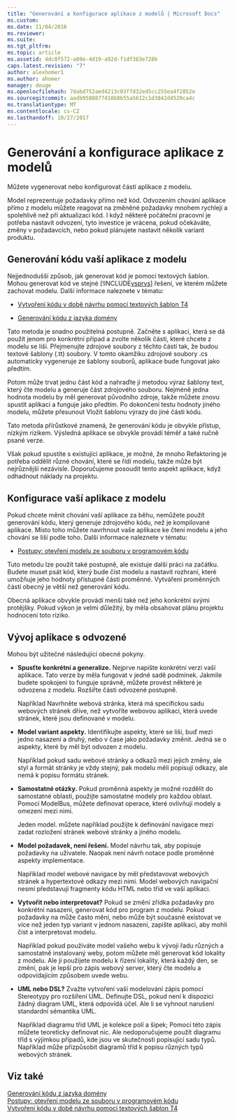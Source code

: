 ```yaml
---
title: "Generování a konfigurace aplikace z modelů | Microsoft Docs"
ms.custom: 
ms.date: 11/04/2016
ms.reviewer: 
ms.suite: 
ms.tgt_pltfrm: 
ms.topic: article
ms.assetid: 4dc8f572-a09e-4d19-a92d-f1df383e728b
caps.latest.revision: "7"
author: alexhomer1
ms.author: ahomer
manager: douge
ms.openlocfilehash: 7dabd752aed4213c03ffd32ed5cc255ea4f2852e
ms.sourcegitcommit: aadb9588877418b8b55a5612c1d3842d4520ca4c
ms.translationtype: MT
ms.contentlocale: cs-CZ
ms.lasthandoff: 10/27/2017
---
```

# <a name="generate-and-configure-your-app-from-models"></a>Generování a konfigurace aplikace z modelů
Můžete vygenerovat nebo konfigurovat částí aplikace z modelu.
  
 Model reprezentuje požadavky přímo než kód. Odvozením chování aplikace přímo z modelu můžete reagovat na změněné požadavky mnohem rychleji a spolehlivě než při aktualizaci kód. I když některé počáteční pracovní je potřeba nastavit odvození, tyto investice je vrácena, pokud očekáváte, změny v požadavcích, nebo pokud plánujete nastavit několik variant produktu.  
  
## <a name="generating-the-code-of-your-application-from-a-model"></a>Generování kódu vaší aplikace z modelu  
 Nejjednodušší způsob, jak generovat kód je pomocí textových šablon. Mohou generovat kód ve stejné [!INCLUDE[vsprvs](../code-quality/includes/vsprvs_md.md)] řešení, ve kterém můžete zachovat modelu. Další informace naleznete v tématu:  
  
-   [Vytvoření kódu v době návrhu pomocí textových šablon T4](../modeling/design-time-code-generation-by-using-t4-text-templates.md)  
  
-   [Generování kódu z jazyka domény](../modeling/generating-code-from-a-domain-specific-language.md)  
  
 Tato metoda je snadno použitelná postupně. Začněte s aplikaci, která se dá použít jenom pro konkrétní případ a zvolte několik části, které chcete z modelu se liší. Přejmenujte zdrojové soubory z těchto částí tak, že budou textové šablony (.tt) soubory. V tomto okamžiku zdrojové soubory .cs automaticky vygeneruje ze šablony souborů, aplikace bude fungovat jako předtím.  
  
 Potom může trvat jednu část kód a nahraďte ji metodou výraz šablony text, který čte modelu a generuje část zdrojového souboru. Nejméně jedna hodnota modelu by měl generovat původního zdroje, takže můžete znovu spustit aplikaci a funguje jako předtím. Po dokončení testu hodnoty jiného modelu, můžete přesunout Vložit šablonu výrazy do jiné části kódu.  
  
 Tato metoda přírůstkové znamená, že generování kódu je obvykle přístup, nízkým rizikem. Výsledná aplikace se obvykle provádí téměř a také ručně psané verze.  
  
 Však pokud spustíte s existující aplikace, je možné, že mnoho Refaktoring je potřeba oddělit různé chování, které se řídí modelu, takže může být nejrůznější nezávisle. Doporučujeme posoudit tento aspekt aplikace, když odhadnout náklady na projektu.  
  
## <a name="configuring-your-application-from-a-model"></a>Konfigurace vaší aplikace z modelu  
 Pokud chcete měnit chování vaší aplikace za běhu, nemůžete použít generování kódu, který generuje zdrojového kódu, než je kompilované aplikace. Místo toho můžete navrhnout vaše aplikace ke čtení modelu a jeho chování se liší podle toho. Další informace naleznete v tématu:  
  
-   [Postupy: otevření modelu ze souboru v programovém kódu](../modeling/how-to-open-a-model-from-file-in-program-code.md)  
  
 Tuto metodu lze použít také postupně, ale existuje další práci na začátku. Budete muset psát kód, který bude číst modelu a nastavit rozhraní, které umožňuje jeho hodnoty přístupné části proměnné. Vytváření proměnných částí obecný je větší než generování kódu.  
  
 Obecná aplikace obvykle provádí menší také než jeho konkrétní svými protějšky. Pokud výkon je velmi důležitý, by měla obsahovat plánu projektu hodnocení toto riziko.  
  
## <a name="developing-a-derived-application"></a>Vývoj aplikace s odvozené  
 Mohou být užitečné následující obecné pokyny.  
  
-   **Spusťte konkrétní a generalize.** Nejprve napište konkrétní verzi vaší aplikace. Tato verze by měla fungovat v jedné sadě podmínek. Jakmile budete spokojeni to funguje správně, můžete provést některé je odvozena z modelu. Rozšiřte části odvozené postupně.  
  
     Například Navrhněte webová stránka, která má specifickou sadu webových stránek dříve, než vytvoříte webovou aplikaci, která uvede stránek, které jsou definované v modelu.  
  
-   **Model variant aspekty.** Identifikujte aspekty, které se liší, buď mezi jedno nasazení a druhý, nebo v čase jako požadavky změnit. Jedná se o aspekty, které by měl být odvozen z modelu.  
  
     Například pokud sadu webové stránky a odkazů mezi jejich změny, ale styl a formát stránky je vždy stejný, pak modelu měli popisují odkazy, ale nemá k popisu formátu stránek.  
  
-   **Samostatné otázky.** Pokud proměnná aspekty je možné rozdělit do samostatné oblasti, použijte samostatné modely pro každou oblast. Pomocí ModelBus, můžete definovat operace, které ovlivňují modely a omezení mezi nimi.  
  
     Jeden model. můžete například použijte k definování navigace mezi zadat rozložení stránek webové stránky a jiného modelu.
  
-   **Model požadavek, není řešení.** Model návrhu tak, aby popisuje požadavky na uživatele. Naopak není návrh notace podle proměnné aspekty implementace.  
  
     Například model webové navigace by měl představovat webových stránek a hypertextové odkazy mezi nimi. Model webových navigační nesmí představují fragmenty kódu HTML nebo tříd ve vaší aplikaci.  
  
-   **Vytvořit nebo interpretovat?** Pokud se změní zřídka požadavky pro konkrétní nasazení, generovat kód pro program z modelu. Pokud požadavky na může často mění, nebo může být současně existovat ve více než jeden typ variant v jednom nasazení, zapište aplikaci, aby mohli číst a interpretovat modelu.  
  
     Například pokud používáte model vašeho webu k vývoji řadu různých a samostatně instalovaný weby, potom můžete měl generovat kód lokality z modelu. Ale ji použijete modelu k řízení lokality, která každý den, se změní, pak je lepší pro zápis webový server, který čte modelu a odpovídajícím způsobem uvede webu.  
  
-   **UML nebo DSL?** Zvažte vytvoření vaší modelování zápis pomocí Stereotypy pro rozšíření UML. Definujte DSL, pokud není k dispozici žádný diagram UML, která odpovídá účel. Ale li se vyhnout narušení standardní sémantika UML.  
  
     Například diagramu tříd UML je kolekce polí a šipek; Pomocí této zápis můžete teoreticky definovat nic. Ale nedoporučujeme použít diagramu tříd s výjimkou případů, kde jsou ve skutečnosti popisující sadu typů. Například může přizpůsobit diagramů tříd k popisu různých typů webových stránek.  
  
## <a name="see-also"></a>Viz také  
 [Generování kódu z jazyka domény](../modeling/generating-code-from-a-domain-specific-language.md)   
 [Postupy: otevření modelu ze souboru v programovém kódu](../modeling/how-to-open-a-model-from-file-in-program-code.md)   
 [Vytvoření kódu v době návrhu pomocí textových šablon T4](../modeling/design-time-code-generation-by-using-t4-text-templates.md)